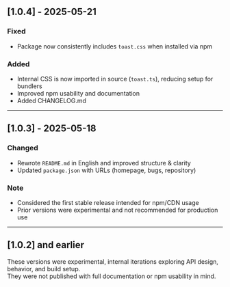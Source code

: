 ## [1.0.4] - 2025-05-21

### Fixed

-   Package now consistently includes `toast.css` when installed via npm

### Added

-   Internal CSS is now imported in source (`toast.ts`), reducing setup for bundlers
-   Improved npm usability and documentation
-   Added CHANGELOG.md

---

## [1.0.3] - 2025-05-18

### Changed

-   Rewrote `README.md` in English and improved structure & clarity
-   Updated `package.json` with URLs (homepage, bugs, repository)

### Note

-   Considered the first stable release intended for npm/CDN usage
-   Prior versions were experimental and not recommended for production use

---

## [1.0.2] and earlier

These versions were experimental, internal iterations exploring API design, behavior, and build setup.  
They were not published with full documentation or npm usability in mind.
